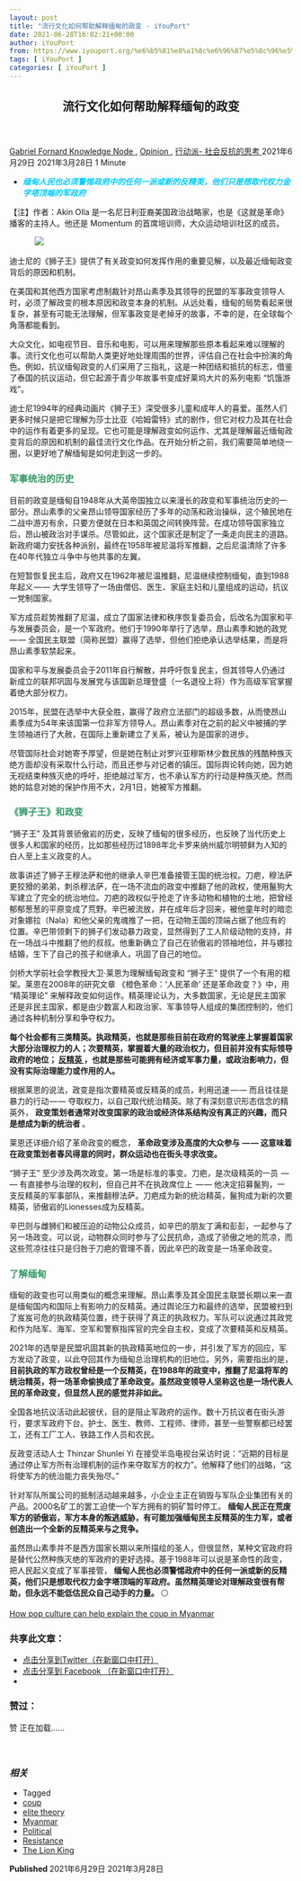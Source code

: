 ```yaml
---
layout: post
title: "流行文化如何帮助解释缅甸的政变 - iYouPort"
date: 2021-06-28T16:02:21+00:00
author: iYouPort
from: https://www.iyouport.org/%e6%b5%81%e8%a1%8c%e6%96%87%e5%8c%96%e5%a6%82%e4%bd%95%e5%b8%ae%e5%8a%a9%e8%a7%a3%e9%87%8a%e7%bc%85%e7%94%b8%e7%9a%84%e6%94%bf%e5%8f%98/
tags: [ iYouPort ]
categories: [ iYouPort ]
---
```


<article class="post-16359 post type-post status-publish format-standard has-post-thumbnail hentry category-knowledge-node category-opinion category-33 tag-coup tag-elite-theory tag-myanmar tag-political tag-resistance tag-the-lion-king" id="post-16359">
 <header class="entry-header">
  <h1 class="entry-title">
   流行文化如何帮助解释缅甸的政变
  </h1>
 </header>
 <div class="entry-meta">
  <span class="byline">
   <a href="https://www.iyouport.org/author/gabrielfornard/" rel="author" title="由Gabriel Fornard发布">
    Gabriel Fornard
   </a>
  </span>
  <span class="cat-links">
   <a href="https://www.iyouport.org/category/knowledge-node/" rel="category tag">
    Knowledge Node
   </a>
   ,
   <a href="https://www.iyouport.org/category/opinion/" rel="category tag">
    Opinion
   </a>
   ,
   <a href="https://www.iyouport.org/category/%e8%a1%8c%e5%8a%a8%e6%b4%be-%e7%a4%be%e4%bc%9a%e5%8f%8d%e6%8a%97%e7%9a%84%e6%80%9d%e8%80%83/" rel="category tag">
    行动派- 社会反抗的思考
   </a>
  </span>
  <span class="published-on">
   <time class="entry-date published" datetime="2021-06-29T00:02:21+08:00">
    2021年6月29日
   </time>
   <time class="updated" datetime="2021-03-28T13:56:58+08:00">
    2021年3月28日
   </time>
  </span>
  <span class="word-count">
   1 Minute
  </span>
 </div>
 <div class="entry-content">
  <ul>
   <li class="graf graf--p">
    <span style="color: #00ccff;">
     <em>
      <strong>
       缅甸人民也必须警惕政府中的任何一派或新的反精英，他们只是想取代权力金字塔顶端的军政府
      </strong>
     </em>
    </span>
   </li>
  </ul>
  <p class="graf graf--p">
   【注】作者：Akin Olla 是一名尼日利亚裔美国政治战略家，也是《这就是革命》播客的主持人。他还是 Momentum 的首席培训师，大众运动培训社区的成员。
  </p>
  <figure class="graf graf--figure">
   <img class="graf-image aligncenter jetpack-lazy-image" data-height="1124" data-image-id="1*5Xvu9b0SF5SPx4vGLDi1-w.png" data-lazy-src="https://i2.wp.com/cdn-images-1.medium.com/max/1067/1*5Xvu9b0SF5SPx4vGLDi1-w.png?w=1100&amp;is-pending-load=1#038;ssl=1" data-recalc-dims="1" data-width="1730" src="https://i2.wp.com/cdn-images-1.medium.com/max/1067/1*5Xvu9b0SF5SPx4vGLDi1-w.png?w=1100&amp;ssl=1" srcset="data:image/gif;base64,R0lGODlhAQABAIAAAAAAAP///yH5BAEAAAAALAAAAAABAAEAAAIBRAA7"/>
   <noscript>
    <img class="graf-image aligncenter" data-height="1124" data-image-id="1*5Xvu9b0SF5SPx4vGLDi1-w.png" data-recalc-dims="1" data-width="1730" src="https://i2.wp.com/cdn-images-1.medium.com/max/1067/1*5Xvu9b0SF5SPx4vGLDi1-w.png?w=1100&amp;ssl=1"/>
   </noscript>
  </figure>
  <p class="graf graf--p">
   迪士尼的《狮子王》提供了有关政变如何发挥作用的重要见解，以及最近缅甸政变背后的原因和机制。
  </p>
  <p class="graf graf--p">
   在美国和其他西方国家考虑制裁针对昂山素季及其领导的民盟的军事政变领导人时，必须了解政变的根本原因和政变本身的机制。从远处看，缅甸的局势看起来很复杂，甚至有可能无法理解，但军事政变是老掉牙的故事，不幸的是，在全球每个角落都能看到。
  </p>
  <p class="graf graf--p">
   大众文化，如电视节目、音乐和电影，可以用来理解那些原本看起来难以理解的事。流行文化也可以帮助人类更好地处理周围的世界，评估自己在社会中扮演的角色。例如，抗议缅甸政变的人们采用了三指礼，这是一种团结和抵抗的标志，借鉴了泰国的抗议运动，但它起源于青少年故事书变成好莱坞大片的系列电影 “饥饿游戏”。
  </p>
  <p class="graf graf--p">
   迪士尼1994年的经典动画片《狮子王》深受很多儿童和成年人的喜爱。虽然人们更多时候只是把它理解为莎士比亚《哈姆雷特》式的剧作，但它对权力及其在社会中的运作有着更多的呈现。它也可能是理解政变如何运作、尤其是理解最近缅甸政变背后的原因和机制的最佳流行文化作品。在开始分析之前，我们需要简单地绕一圈，以更好地了解缅甸是如何走到这一步的。
  </p>
  <h3 class="graf graf--p">
   <span style="color: #339966;">
    <strong class="markup--strong markup--p-strong">
     军事统治的历史
    </strong>
   </span>
  </h3>
  <p class="graf graf--p">
   目前的政变是缅甸自1948年从大英帝国独立以来漫长的政变和军事统治历史的一部分。昂山素季的父亲昂山领导国家经历了多年的动荡和政治操纵，这个殖民地在二战中游刃有余，只要方便就在日本和英国之间转换阵营。在成功领导国家独立后，昂山被政治对手谋杀。尽管如此，这个国家还是制定了一条走向民主的道路。新政府竭力安抚各种派别，最终在1958年被尼温将军推翻，之后尼温清除了许多在40年代独立斗争中与他共事的左翼。
  </p>
  <p class="graf graf--p">
   在短暂恢复民主后，政府又在1962年被尼温推翻，尼温继续控制缅甸，直到1988年起义 — — 大学生领导了一场由僧侣、医生、家庭主妇和儿童组成的运动，抗议一党制国家。
  </p>
  <p class="graf graf--p">
   军方成员趁势推翻了尼温，成立了国家法律和秩序恢复委员会，后改名为国家和平与发展委员会，是一个军政府。他们于1990年举行了选举，昂山素季和她的政党 — — 全国民主联盟（简称民盟）赢得了选举，但他们拒绝承认选举结果，而是将昂山素季软禁起来。
  </p>
  <p class="graf graf--p">
   国家和平与发展委员会于2011年自行解散，并呼吁恢复民主，但其领导人仍通过新成立的联邦巩固与发展党与该国新总理登盛（一名退役上将）作为高级军官掌握着绝大部分权力。
  </p>
  <p class="graf graf--p">
   2015年，民盟在选举中大获全胜，赢得了政府立法部门的超级多数，从而使昂山素季成为54年来该国第一位非军方领导人。昂山素季对在之前的起义中被捕的学生领袖进行了大赦，在国际上重新建立了关系，被认为是国家的进步。
  </p>
  <p class="graf graf--p">
   尽管国际社会对她寄予厚望，但是她在制止对罗兴亚穆斯林少数民族的残酷种族灭绝方面却没有采取什么行动，而且还参与对记者的镇压。国际舆论转向她，因为她无视结束种族灭绝的呼吁，拒绝越过军方，也不承认军方的行动是种族灭绝。然而她的姑息对她的保护作用不大，2月1日，她被军方推翻。
  </p>
  <h3 class="graf graf--p">
   <span style="color: #339966;">
    <strong class="markup--strong markup--p-strong">
     《狮子王》和政变
    </strong>
   </span>
  </h3>
  <p class="graf graf--p graf--startsWithDoubleQuote">
   “狮子王” 及其背景骄傲岩的历史，反映了缅甸的很多经历，也反映了当代历史上很多人和国家的经历，比如那些经历过1898年北卡罗来纳州威尔明顿鲜为人知的白人至上主义政变的人。
  </p>
  <p class="graf graf--p">
   故事讲述了狮子王穆法萨和他的继承人辛巴准备接管王国的统治权。刀疤，穆法萨更狡猾的弟弟，刺杀穆法萨，在一场不流血的政变中推翻了他的政权，使用鬣狗大军建立了完全的统治地位。刀疤的政权似乎抢走了许多动物和植物的土地，把曾经郁郁葱葱的平原变成了荒野。辛巴被流放，并在成年后才回来，被他童年时的暗恋对象娜拉（Nala）和他父亲的鬼魂推了一把，在动物王国的顶端占据了他应有的位置。辛巴带领剩下的狮子们发动暴力政变，显然得到了工人阶级动物的支持，并在一场战斗中推翻了他的叔叔。他重新确立了自己在骄傲岩的领袖地位，并与娜拉结婚，生下了自己的孩子和继承人，巩固了自己的地位。
  </p>
  <p class="graf graf--p">
   剑桥大学前社会学教授大卫·莱恩为理解缅甸政变和 “狮子王” 提供了一个有用的框架。莱恩在2008年的研究文章 《橙色革命：‘人民革命’ 还是革命政变？》中，用 “精英理论” 来解释政变如何运作。精英理论认为，大多数国家，无论是民主国家还是非民主国家，都是由少数富人和政治家、军事领导人组成的集团控制的，他们通过各种机制分享和争夺权力。
  </p>
  <p class="graf graf--p">
   <strong class="markup--strong markup--p-strong">
    每个社会都有三类精英。执政精英，也就是那些目前在政府的驾驶座上掌握着国家大部分治理权力的人；次要精英，掌握着大量的政治权力，但目前并没有实际领导政府的地位；
   </strong>
   <a class="markup--anchor markup--p-anchor" data-href="https://www.iyouport.org/%e4%b8%8b%e4%b8%80%e4%b8%aa%e5%8d%81%e5%b9%b4%e5%8f%af%e8%83%bd%e4%bc%9a%e6%9b%b4%e7%b3%9f/" href="https://www.iyouport.org/%e4%b8%8b%e4%b8%80%e4%b8%aa%e5%8d%81%e5%b9%b4%e5%8f%af%e8%83%bd%e4%bc%9a%e6%9b%b4%e7%b3%9f/" rel="noopener" target="_blank">
    <strong class="markup--strong markup--p-strong">
     反精英
    </strong>
   </a>
   <strong class="markup--strong markup--p-strong">
    ，也就是那些可能拥有经济或军事力量，或政治影响力，但没有实际治理能力或作用的人。
   </strong>
  </p>
  <p class="graf graf--p">
   根据莱恩的说法，政变是指次要精英或反精英的成员，利用迅速 — — 而且往往是暴力的行动 — — 夺取权力，以自己取代统治精英。除了有深刻意识形态信念的精英外，
   <strong class="markup--strong markup--p-strong">
    政变策划者通常对改变国家的政治或经济体系结构没有真正的兴趣，而只是想成为新的统治者
   </strong>
   。
  </p>
  <p class="graf graf--p">
   莱恩还详细介绍了革命政变的概念，
   <strong class="markup--strong markup--p-strong">
    革命政变涉及高度的大众参与  — — 这意味着在政变策划者春风得意的同时，群众运动也在街头寻求改变。
   </strong>
  </p>
  <p class="graf graf--p graf--startsWithDoubleQuote">
   “狮子王” 至少涉及两次政变。第一场是标准的事变。刀疤，是次级精英的一员  — — 有直接参与治理的权利，但自己并不在执政席位上  — — 他决定招募鬣狗，一支反精英的军事部队，来推翻穆法萨。刀疤成为新的统治精英，鬣狗成为新的次要精英，骄傲岩的Lionesses成为反精英。
  </p>
  <p class="graf graf--p">
   辛巴则与雌狮们和被压迫的动物公众成员，如辛巴的朋友丁满和彭彭，一起参与了另一场政变。可以说，动物群众同时参与了公民抗命，造成了骄傲之地的荒凉，而这些荒凉往往只是归咎于刀疤的管理不善，因此辛巴的政变是一场革命政变。
  </p>
  <h3 class="graf graf--p">
   <span style="color: #339966;">
    <strong class="markup--strong markup--p-strong">
     了解缅甸
    </strong>
   </span>
  </h3>
  <p class="graf graf--p">
   缅甸的政变也可以用类似的概念来理解。昂山素季及其全国民主联盟长期以来一直是缅甸国内和国际上有影响力的反精英。通过舆论压力和最终的选举，民盟被扫到了岌岌可危的执政精英位置，终于获得了真正的执政权力。军队可以说通过其政党和作为陆军、海军、空军和警察指挥官的完全自主权，变成了次要精英和反精英。
  </p>
  <p class="graf graf--p">
   2021年的选举是民盟巩固其新的执政精英地位的一步，并引发了军方的回应，军方发动了政变，以此夺回其作为缅甸总治理机构的旧地位。另外，需要指出的是，
   <strong class="markup--strong markup--p-strong">
    目前执政的军方政权曾经是一个反精英，在1988年的政变中，推翻了尼温将军的统治精英，将一场革命偷换成了革命政变。虽然政变领导人坚称这也是一场代表人民的革命政变，但显然人民的感觉并非如此。
   </strong>
  </p>
  <p class="graf graf--p">
   全国各地抗议活动此起彼伏，目的是阻止军政府的运作。数十万抗议者在街头游行，要求军政府下台。护士、医生、教师、工程师、律师，甚至一些警察都已经罢工，还有工厂工人、铁路工作人员和农民。
  </p>
  <p class="graf graf--p">
   反政变活动人士 Thinzar Shunlei Yi 在接受半岛电视台采访时说：“近期的目标是通过停止军方所有治理机制的运作来夺取军方的权力”。他解释了他们的战略，“这将使军方的统治能力丧失殆尽。”
  </p>
  <p class="graf graf--p">
   针对军队所属公司的抵制活动越来越多，小企业主正在销毁与军队企业集团有关的产品。2000名矿工的罢工迫使一个军方拥有的铜矿暂时停工。
   <strong class="markup--strong markup--p-strong">
    缅甸人民正在荒废军方的骄傲岩，军方本身的叛逃威胁，有可能加强缅甸民主反精英的生力军，或者创造出一个全新的反精英来与之竞争。
   </strong>
  </p>
  <p class="graf graf--p">
   虽然昂山素季并不是西方国家长期以来所描绘的圣人，但很显然，某种文官政府将是替代公然种族灭绝的军政府的更好选择。基于1988年可以说是革命性的政变，把人民起义变成了军事接管，
   <strong class="markup--strong markup--p-strong">
    缅甸人民也必须警惕政府中的任何一派或新的反精英，他们只是想取代权力金字塔顶端的军政府。虽然精英理论对理解政变很有帮助，但永远不能低估民众自己动手的力量。
   </strong>
   ⚪️
  </p>
  <p class="graf graf--p">
   <a class="markup--anchor markup--p-anchor" data-href="https://wagingnonviolence.org/2021/02/how-pop-culture-lion-king-can-explain-coup-myanmar/" href="https://wagingnonviolence.org/2021/02/how-pop-culture-lion-king-can-explain-coup-myanmar/" rel="noopener" target="_blank">
    How pop culture can help explain the coup in Myanmar
   </a>
  </p>
  <div id="atatags-1611829871-60da79dcd2e32">
  </div>
  <div class="sharedaddy sd-sharing-enabled">
   <div class="robots-nocontent sd-block sd-social sd-social-icon sd-sharing">
    <h3 class="sd-title">
     共享此文章：
    </h3>
    <div class="sd-content">
     <ul>
      <li class="share-twitter">
       <a class="share-twitter sd-button share-icon no-text" data-shared="sharing-twitter-16359" href="https://www.iyouport.org/%e6%b5%81%e8%a1%8c%e6%96%87%e5%8c%96%e5%a6%82%e4%bd%95%e5%b8%ae%e5%8a%a9%e8%a7%a3%e9%87%8a%e7%bc%85%e7%94%b8%e7%9a%84%e6%94%bf%e5%8f%98/?share=twitter" rel="nofollow noopener noreferrer" target="_blank" title="点击分享到Twitter">
        <span>
        </span>
        <span class="sharing-screen-reader-text">
         点击分享到Twitter（在新窗口中打开）
        </span>
       </a>
      </li>
      <li class="share-facebook">
       <a class="share-facebook sd-button share-icon no-text" data-shared="sharing-facebook-16359" href="https://www.iyouport.org/%e6%b5%81%e8%a1%8c%e6%96%87%e5%8c%96%e5%a6%82%e4%bd%95%e5%b8%ae%e5%8a%a9%e8%a7%a3%e9%87%8a%e7%bc%85%e7%94%b8%e7%9a%84%e6%94%bf%e5%8f%98/?share=facebook" rel="nofollow noopener noreferrer" target="_blank" title="点击分享到 Facebook ">
        <span>
        </span>
        <span class="sharing-screen-reader-text">
         点击分享到 Facebook （在新窗口中打开）
        </span>
       </a>
      </li>
      <li class="share-end">
      </li>
     </ul>
    </div>
   </div>
  </div>
  <div class="sharedaddy sd-block sd-like jetpack-likes-widget-wrapper jetpack-likes-widget-unloaded" data-name="like-post-frame-161182987-16359-60da79dcd33a0" data-src="https://widgets.wp.com/likes/#blog_id=161182987&amp;post_id=16359&amp;origin=www.iyouport.org&amp;obj_id=161182987-16359-60da79dcd33a0" id="like-post-wrapper-161182987-16359-60da79dcd33a0">
   <h3 class="sd-title">
    赞过：
   </h3>
   <div class="likes-widget-placeholder post-likes-widget-placeholder" style="height: 55px;">
    <span class="button">
     <span>
      赞
     </span>
    </span>
    <span class="loading">
     正在加载……
    </span>
   </div>
   <span class="sd-text-color">
   </span>
   <a class="sd-link-color">
   </a>
  </div>
  <div class="jp-relatedposts" id="jp-relatedposts">
   <h3 class="jp-relatedposts-headline">
    <em>
     相关
    </em>
   </h3>
  </div>
 </div>
 <div class="entry-footer">
  <ul class="post-tags light-text">
   <li>
    Tagged
   </li>
   <li>
    <a href="https://www.iyouport.org/tag/coup/" rel="tag">
     coup
    </a>
   </li>
   <li>
    <a href="https://www.iyouport.org/tag/elite-theory/" rel="tag">
     elite theory
    </a>
   </li>
   <li>
    <a href="https://www.iyouport.org/tag/myanmar/" rel="tag">
     Myanmar
    </a>
   </li>
   <li>
    <a href="https://www.iyouport.org/tag/political/" rel="tag">
     Political
    </a>
   </li>
   <li>
    <a href="https://www.iyouport.org/tag/resistance/" rel="tag">
     Resistance
    </a>
   </li>
   <li>
    <a href="https://www.iyouport.org/tag/the-lion-king/" rel="tag">
     The Lion King
    </a>
   </li>
  </ul>
 </div>
 <div class="entry-author-wrapper">
  <div class="site-posted-on">
   <strong>
    Published
   </strong>
   <time class="entry-date published" datetime="2021-06-29T00:02:21+08:00">
    2021年6月29日
   </time>
   <time class="updated" datetime="2021-03-28T13:56:58+08:00">
    2021年3月28日
   </time>
  </div>
 </div>
</article>

